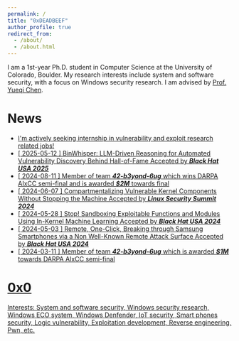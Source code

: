 ```yaml
---
permalink: /
title: "0xDEADBEEF"
author_profile: true
redirect_from: 
  - /about/
  - /about.html
---
```


I am a 1st-year Ph.D. student in Computer Science at the University of Colorado, Boulder. My research interests include system and software security, with a focus on Windows security research. I am advised by [Prof. Yueqi Chen](http://cusecurity.cs.colorado.edu/yueqichen/).

News
=========

- <u>I'm actively seeking internship in vulnerability and exploit research related jobs!<u>
- [ 2025-05-12 ] BinWhisper: LLM-Driven Reasoning for Automated Vulnerability Discovery Behind Hall-of-Fame Accepted by ***Black Hat USA 2025***
- [ 2024-08-11 ] Member of team ***42-b3yond-6ug*** which wins DARPA AIxCC semi-final and is awarded ***$2M*** towards final
- [ 2024-06-07 ] Compartmentalizing Vulnerable Kernel Components Without Stopping the Machine Accepted by ***Linux Security Summit 2024***
- [ 2024-05-28 ] Stop! Sandboxing Exploitable Functions and Modules Using In-Kernel Machine Learning Accepted by ***Black Hat USA 2024***
- [ 2024-05-03 ] Remote, One-Click, Breaking through Samsung Smartphones via a Non Well-Known Remote Attack Surface Accepted by ***Black Hat USA 2024***
- [ 2024-03-11 ] Member of team ***42-b3yond-6ug*** which is awarded ***$1M*** towards DARPA AIxCC semi-final

0x0
=========
Interests: System and software security, Windows security research, Windows ECO system, Windows Denfender, IoT security, Smart phones security, Logic vulnerability, Exploitation development, Reverse engineering, Pwn, etc.